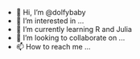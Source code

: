 - 👋 Hi, I’m @dolfybaby
- 👀 I’m interested in ...
- 🌱 I’m currently learning R and Julia
- 💞️ I’m looking to collaborate on ...
- 📫 How to reach me ...

<!---
dolfybaby/dolfybaby is a ✨ special ✨ repository because its `README.md` (this file) appears on your GitHub profile.
You can click the Preview link to take a look at your changes.
--->
